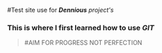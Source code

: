 #Test site use for **_Dennious_** _project's_
### This is where I first learned how to use _GIT_
> #AIM FOR PROGRESS NOT PERFECTION